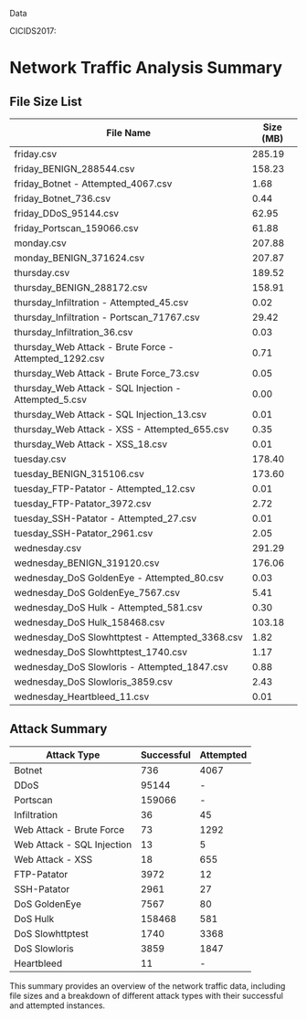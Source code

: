 Data



CICIDS2017:
# Network Traffic Analysis Summary

## File Size List

| File Name | Size (MB) |
|-----------|-----------|
| friday.csv | 285.19 |
| friday_BENIGN_288544.csv | 158.23 |
| friday_Botnet - Attempted_4067.csv | 1.68 |
| friday_Botnet_736.csv | 0.44 |
| friday_DDoS_95144.csv | 62.95 |
| friday_Portscan_159066.csv | 61.88 |
| monday.csv | 207.88 |
| monday_BENIGN_371624.csv | 207.87 |
| thursday.csv | 189.52 |
| thursday_BENIGN_288172.csv | 158.91 |
| thursday_Infiltration - Attempted_45.csv | 0.02 |
| thursday_Infiltration - Portscan_71767.csv | 29.42 |
| thursday_Infiltration_36.csv | 0.03 |
| thursday_Web Attack - Brute Force - Attempted_1292.csv | 0.71 |
| thursday_Web Attack - Brute Force_73.csv | 0.05 |
| thursday_Web Attack - SQL Injection - Attempted_5.csv | 0.00 |
| thursday_Web Attack - SQL Injection_13.csv | 0.01 |
| thursday_Web Attack - XSS - Attempted_655.csv | 0.35 |
| thursday_Web Attack - XSS_18.csv | 0.01 |
| tuesday.csv | 178.40 |
| tuesday_BENIGN_315106.csv | 173.60 |
| tuesday_FTP-Patator - Attempted_12.csv | 0.01 |
| tuesday_FTP-Patator_3972.csv | 2.72 |
| tuesday_SSH-Patator - Attempted_27.csv | 0.01 |
| tuesday_SSH-Patator_2961.csv | 2.05 |
| wednesday.csv | 291.29 |
| wednesday_BENIGN_319120.csv | 176.06 |
| wednesday_DoS GoldenEye - Attempted_80.csv | 0.03 |
| wednesday_DoS GoldenEye_7567.csv | 5.41 |
| wednesday_DoS Hulk - Attempted_581.csv | 0.30 |
| wednesday_DoS Hulk_158468.csv | 103.18 |
| wednesday_DoS Slowhttptest - Attempted_3368.csv | 1.82 |
| wednesday_DoS Slowhttptest_1740.csv | 1.17 |
| wednesday_DoS Slowloris - Attempted_1847.csv | 0.88 |
| wednesday_DoS Slowloris_3859.csv | 2.43 |
| wednesday_Heartbleed_11.csv | 0.01 |

## Attack Summary

| Attack Type | Successful | Attempted |
|-------------|------------|-----------|
| Botnet | 736 | 4067 |
| DDoS | 95144 | - |
| Portscan | 159066 | - |
| Infiltration | 36 | 45 |
| Web Attack - Brute Force | 73 | 1292 |
| Web Attack - SQL Injection | 13 | 5 |
| Web Attack - XSS | 18 | 655 |
| FTP-Patator | 3972 | 12 |
| SSH-Patator | 2961 | 27 |
| DoS GoldenEye | 7567 | 80 |
| DoS Hulk | 158468 | 581 |
| DoS Slowhttptest | 1740 | 3368 |
| DoS Slowloris | 3859 | 1847 |
| Heartbleed | 11 | - |

This summary provides an overview of the network traffic data, including file sizes and a breakdown of different attack types with their successful and attempted instances.


